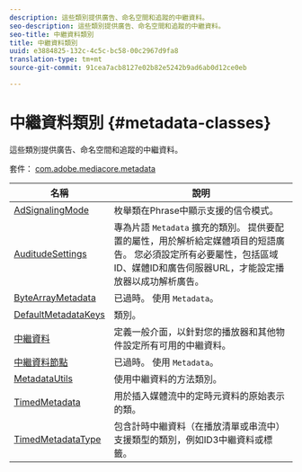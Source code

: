 ```yaml
---
description: 這些類別提供廣告、命名空間和追蹤的中繼資料。
seo-description: 這些類別提供廣告、命名空間和追蹤的中繼資料。
seo-title: 中繼資料類別
title: 中繼資料類別
uuid: e3884825-132c-4c5c-bc58-00c2967d9fa8
translation-type: tm+mt
source-git-commit: 91cea7acb8127e02b82e5242b9ad6ab0d12ce0eb

---
```



# 中繼資料類別 {#metadata-classes}

這些類別提供廣告、命名空間和追蹤的中繼資料。

套件： [com.adobe.mediacore.metadata](https://help.adobe.com/en_US/primetime/api/psdk/asdoc-dhls_1.4/com/adobe/mediacore/metadata/package-detail.html)

| 名稱 | 說明 |
|---|---|
| [AdSignalingMode](https://help.adobe.com/en_US/primetime/api/psdk/asdoc-dhls_1.4/com/adobe/mediacore/metadata/AdSignalingMode.html) | 枚舉類在Phrase中顯示支援的信令模式。 |
| [AuditudeSettings](https://help.adobe.com/en_US/primetime/api/psdk/asdoc-dhls_1.4/com/adobe/mediacore/metadata/AuditudeSettings.html) | 專為片語 `Metadata` 擴充的類別。 提供要配置的屬性，用於解析給定媒體項目的短語廣告。 您必須設定所有必要屬性，包括區域ID、媒體ID和廣告伺服器URL，才能設定播放器以成功解析廣告。 |
| [ByteArrayMetadata](https://help.adobe.com/en_US/primetime/api/psdk/asdoc-dhls_1.4/com/adobe/mediacore/metadata/ByteArrayMetadata.html) | 已過時。 使用 `Metadata`。 |
| [DefaultMetadataKeys](https://help.adobe.com/en_US/primetime/api/psdk/asdoc-dhls_1.4/com/adobe/mediacore/metadata/DefaultMetadataKeys.html) | 類別。 |
| [中繼資料](https://help.adobe.com/en_US/primetime/api/psdk/asdoc-dhls_1.4/com/adobe/mediacore/metadata/Metadata.html) | 定義一般介面，以針對您的播放器和其他物件設定所有可用的中繼資料。 |
| [中繼資料節點](https://help.adobe.com/en_US/primetime/api/psdk/asdoc-dhls_1.4/com/adobe/mediacore/metadata/MetadataNode.html) | 已過時。 使用 `Metadata`。 |
| [MetadataUtils](https://help.adobe.com/en_US/primetime/api/psdk/asdoc-dhls_1.4/com/adobe/mediacore/metadata/MetadataUtils.html) | 使用中繼資料的方法類別。 |
| [TimedMetadata](https://help.adobe.com/en_US/primetime/api/psdk/asdoc-dhls_1.4/com/adobe/mediacore/metadata/TimedMetadata.html) | 用於插入媒體流中的定時元資料的原始表示的類。 |
| [TimedMetadataType](https://help.adobe.com/en_US/primetime/api/psdk/asdoc-dhls_1.4/com/adobe/mediacore/metadata/TimedMetadataType.html) | 包含計時中繼資料（在播放清單或串流中）支援類型的類別，例如ID3中繼資料或標籤。 |